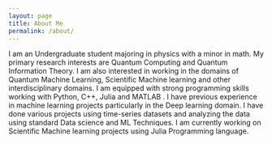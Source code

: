 ```yaml
---
layout: page
title: About Me
permalink: /about/
---
```


I am an Undergraduate student majoring in physics with a minor in math. My primary research interests are Quantum Computing and Quantum Information Theory. I am also interested in working in the domains of Quantum Machine Learning, Scientific Machine learning and other interdisciplinary domains. I am equipped with strong programming skills working with Python, C++, Julia and MATLAB . I have previous experience in machine learning projects particularly in the Deep learning domain. I have done various projects using time-series datasets and analyzing the data using standard Data science and ML Techniques. I am currently working on Scientific Machine learning projects using Julia Programming language.

[^1]:a blogging platform that natively supports Jupyter notebooks in addition to other formats.
